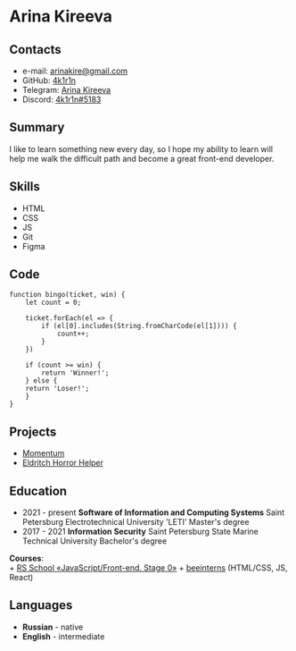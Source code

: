 # Arina Kireeva

## Contacts
* e-mail: arinakire@gmail.com
* GitHub: [4k1r1n](https://github.com/4k1r1n)
* Telegram: [Arina Kireeva](https://t.me/frbhby)
* Discord: [4k1r1n#5183](https://discord.com/users/716604039449542666)

## Summary
I like to learn something new every day, so I hope my ability to learn will help me walk the difficult path and become a great front-end developer.

## Skills
* HTML
* CSS
* JS
* Git
* Figma

## Code
```
function bingo(ticket, win) {
    let count = 0;
                            
    ticket.forEach(el => {
        if (el[0].includes(String.fromCharCode(el[1]))) {
            count++;
        }
    })
                            
    if (count >= win) {
        return 'Winner!';
    } else {
    return 'Loser!';
    }
}
```
## Projects
* [Momentum](#)
* [Eldritch Horror Helper](#)

## Education
* 2021 - present
__Software of Information and Computing Systems__
Saint Petersburg Electrotechnical University 'LETI' 
Master's degree 
* 2017 - 2021 
__Information Security__ 
Saint Petersburg State Marine Technical University 
Bachelor's degree

__Courses__:     
     + [RS School «JavaScript/Front-end. Stage 0»](https://rs.school/js/)
     + [beeinterns](https://beeline-interns.ru/) \(HTML/CSS, JS, React)

## Languages
* __Russian__ - native
* __English__ - intermediate